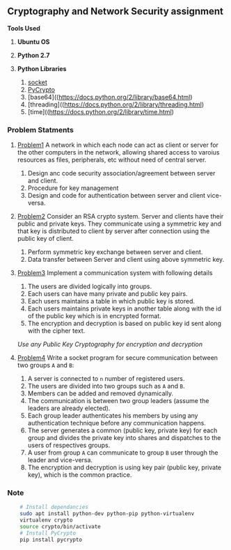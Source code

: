 ## Cryptography and Network Security assignment

**Tools Used**

1. __Ubuntu OS__
2. __Python 2.7__
3. __Python Libraries__

    1. [socket](https://docs.python.org/2/library/socket.html)
    2. [PyCrypto](https://www.dlitz.net/software/pycrypto/)
    3. [base64]((https://docs.python.org/2/library/base64.html)
    4. [threading]((https://docs.python.org/2/library/threading.html)
    5. [time]((https://docs.python.org/2/library/time.html)

### Problem Statments
1.  [Problem1](/secuchat/Problem1) A network in which each node can act as client or server for the other computers in the network, allowing shared access to varoius resources as files, peripherals, etc without need of central server.
    1.  Design anc code security association/agreement between server and client.
    2.  Procedure for key management
    3.  Design and code for authentication between server and client vice-versa.

2.  [Problem2](/secuchat/Problem2) Consider an RSA crypto system. Server and clients have their public and private keys. They communicate using a symmetric key and that key is distributed to client by server after connection using the public key of client.
    1.  Perform symmetric key exchange between server and client.
    2.  Data transfer between Server and client using above symmetric key.

3.  [Problem3](/secuchat/Problem3) Implement a communication system with following details
    1.  The users are divided logically into groups.
    2.  Each users can have many private and public key pairs.
    3.  Each users maintains a table in which public key is stored.
    4.  Each users maintains private keys in another table along with the id of the public key which is in encrypted format.
    5.  The encryption and decryption is based on public key id sent along with the cipher text.

    *Use any Public Key Cryptography for encryption and decryption*  

4.  [Problem4](/secuchat/Problem4) Write a socket program for secure communication between two groups `A` and `B`:
    1.  A server is connected to `n` number of registered users.
    2.  The users are divided into two groups such as `A` and `B`.
    3.  Members can be added and removed dynamically.
    4.  The communication is between two group leaders (assume the leaders are already elected).
    5.  Each group leader authenticates his members by using any authentication technique before any communication happens.
    6.  The server generates a common (public key, private key) for each group and divides the private key into shares and dispatches to the users of respectives groups.
    7.  A user from group `A` can communicate to group `B` user through the leader and vice-versa.
    8.  The encryption and decryption is using key pair (public key, private key), which is the common practice.

### Note
```bash
    # Install dependancies
    sudo apt install python-dev python-pip python-virtualenv
    virtualenv crypto
    source crypto/bin/activate
    # Install PyCrypto
    pip install pycrypto
```
